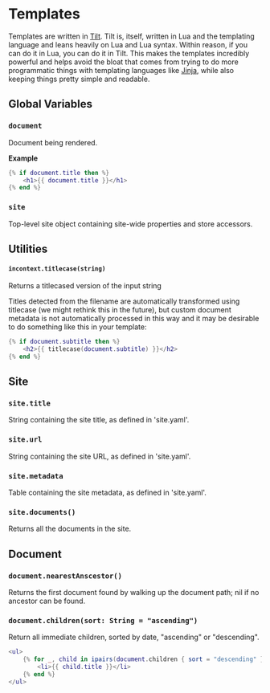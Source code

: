 # Templates

Templates are written in [Tilt](https://github.com/tomsci/tomscis-lua-templater). Tilt is, itself, written in Lua and the templating language and leans heavily on Lua and Lua syntax. Within reason, if you can do it in Lua, you can do it in Tilt. This makes the templates incredibly powerful and helps avoid the bloat that comes from trying to do more programmatic things with templating languages like [Jinja](https://jinja.palletsprojects.com/en/3.1.x/), while also keeping things pretty simple and readable.

## Global Variables

### `document`

Document being rendered.

**Example**

```lua
{% if document.title then %}
    <h1>{{ document.title }}</h1>
{% end %}
```

### `site`

Top-level site object containing site-wide properties and store accessors.

## Utilities

#### `incontext.titlecase(string)`

Returns a titlecased version of the input string

Titles detected from the filename are automatically transformed using titlecase (we might rethink this in the future), but custom document metadata is not automatically processed in this way and it may be desirable to do something like this in your template:

```lua
{% if document.subtitle then %}
    <h2>{{ titlecase(document.subtitle) }}</h2>
{% end %}
```

## Site

### `site.title`

String containing the site title, as defined in 'site.yaml'.

### `site.url`

String containing the site URL, as defined in 'site.yaml'.

### `site.metadata`

Table containing the site metadata, as defined in 'site.yaml'.

### `site.documents()`

Returns all the documents in the site.

## Document

### `document.nearestAnscestor()`

Returns the first document found by walking up the document path; nil if no ancestor can be found.

### `document.children(sort: String = "ascending")`

Return all immediate children, sorted by date, "ascending" or "descending".

```lua
<ul>
    {% for _, child in ipairs(document.children { sort = "descending" }) %}
        <li>{{ child.title }}</li>
    {% end %}
</ul>
```

